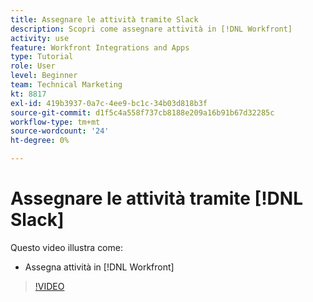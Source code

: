 ```yaml
---
title: Assegnare le attività tramite Slack
description: Scopri come assegnare attività in [!DNL Workfront]
activity: use
feature: Workfront Integrations and Apps
type: Tutorial
role: User
level: Beginner
team: Technical Marketing
kt: 8817
exl-id: 419b3937-0a7c-4ee9-bc1c-34b03d818b3f
source-git-commit: d1f5c4a558f737cb8188e209a16b91b67d32285c
workflow-type: tm+mt
source-wordcount: '24'
ht-degree: 0%

---
```


# Assegnare le attività tramite [!DNL Slack]

Questo video illustra come:

* Assegna attività in [!DNL Workfront]

>[!VIDEO](https://video.tv.adobe.com/v/335117/?quality=12)
